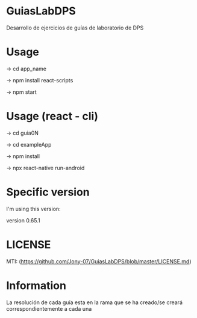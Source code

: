 # GuiasLabDPS
Desarrollo de ejercicios de guías de laboratorio de DPS

# Usage 

-> cd app_name

-> npm install react-scripts

-> npm start

# Usage (react - cli)

-> cd guia0N

-> cd exampleApp

-> npm install

-> npx react-native run-android

# Specific version

  I'm using this version: 
  
  version 0.65.1

# LICENSE

MTI: (https://github.com/Jony-07/GuiasLabDPS/blob/master/LICENSE.md)

# Information

La resolución de cada guía esta en la rama que se ha creado/se creará correspondientemente a cada una
